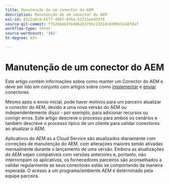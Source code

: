 ```yaml
---
title: Manutenção de um conector do AEM
description: Manutenção de um conector do AEM
exl-id: 8122a8c8-6577-4907-8f6e-52711eed3970
source-git-commit: f7525b6b37e486a53791c2331dc6000e5248f8af
workflow-type: tm+mt
source-wordcount: '162'
ht-degree: 92%

---
```


Manutenção de um conector do AEM
============================

Este artigo contém informações sobre como manter um Conector do AEM e deve ser lido em conjunto com artigos sobre como [implementar](implement.md) e [enviar](submit.md) conectores.

Mesmo após o envio inicial, pode haver motivos para um parceiro atualizar o conector do AEM, devido a uma nova versão do AEM ou independentemente disso - por exemplo, para adicionar recursos ou corrigir erros. Este artigo descreve o processo para ambos os cenários e também descreve o processo típico de um cliente para validar conectores ao atualizar o AEM.

Aplicativos do AEM as a Cloud Service são atualizados diariamente com correções de manutenção do AEM, com alterações maiores sendo ativadas mensalmente durante o lançamento de uma versão. Embora as atualizações do AEM sejam compatíveis com versões anteriores e, portanto, não interrompam os aplicativos, os fornecedores parceiros são aconselhados a validar regularmente se seus conectores estão se comportando da maneira esperada. O acesso a um programa/ambiente AEM é determinado pela equipe parceira.
